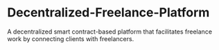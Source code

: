 # Decentralized-Freelance-Platform
A decentralized smart contract-based platform that facilitates freelance work by connecting clients with freelancers. 
